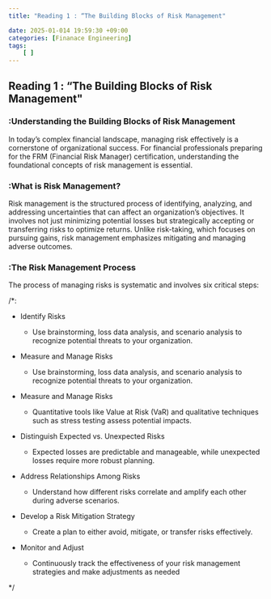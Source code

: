 ```yaml
---
title: "Reading 1 : “The Building Blocks of Risk Management"

date: 2025-01-014 19:59:30 +09:00
categories: [Finanace Engineering]
tags: 
    [ ]
---
```


## Reading 1 : “The Building Blocks of Risk Management"  

### :Understanding the Building Blocks of Risk Management

In today’s complex financial landscape, managing risk effectively is a cornerstone of organizational success. For financial professionals preparing for the FRM (Financial Risk Manager) certification, understanding the foundational concepts of risk management is essential. 
  
### :What is Risk Management?

Risk management is the structured process of identifying, analyzing, and addressing uncertainties that can affect an organization’s objectives. It involves not just minimizing potential losses but strategically accepting or transferring risks to optimize returns. Unlike risk-taking, which focuses on pursuing gains, risk management emphasizes mitigating and managing adverse outcomes.

### :The Risk Management Process

The process of managing risks is systematic and involves six critical steps:


/*:
  - Identify Risks
    - Use brainstorming, loss data analysis, and scenario analysis to recognize potential threats to your organization.

  - Measure and Manage Risks
    - Use brainstorming, loss data analysis, and scenario analysis to recognize potential threats to your organization.

  - Measure and Manage Risks
    - Quantitative tools like Value at Risk (VaR) and qualitative techniques such as stress testing assess potential impacts.

  - Distinguish Expected vs. Unexpected Risks
    - Expected losses are predictable and manageable, while unexpected losses require more robust planning.

  - Address Relationships Among Risks
    - Understand how different risks correlate and amplify each other during adverse scenarios.

  - Develop a Risk Mitigation Strategy
    - Create a plan to either avoid, mitigate, or transfer risks effectively.

  - Monitor and Adjust
    - Continuously track the effectiveness of your risk management strategies and make adjustments as needed

 */

